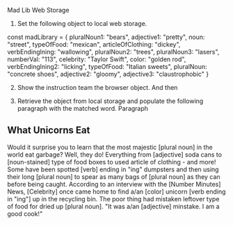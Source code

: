 Mad Lib Web Storage

1. Set the following object to local web storage.

const madLibrary = {
   pluralNoun1: "bears",
   adjective1: "pretty",
   noun: "street",
   typeOfFood: "mexican",
   articleOfClothing: "dickey",
   verbEndingIning: "wallowing",
   pluralNoun2: "trees",
   pluralNoun3: "lasers",
   numberVal: "113",
   celebrity: "Taylor Swift",
   color: "golden rod",
   verbEndingIning2: "licking",
   typeOfFood: "Italian sweets",
   pluralNoun: "concrete shoes",
   adjective2: "gloomy",
   adjective3: "claustrophobic"
}

2. Show the instruction team the browser object. And then

3. Retrieve the object from local storage and populate the following paragraph with the matched word.
Paragraph


## What Unicorns Eat

Would it surprise you to learn that the most majestic [plural noun] in the world eat garbage? Well, they do! Everything from [adjective] soda cans to [noun-stained] type of food boxes to used article of clothing - and more! Some have been spotted [verb] ending in "ing" dumpsters and then using their long [plural noun] to spear as many bags of [plural noun] as they can before being caught. According to an interview with the [Number Minutes] News, [Celebrity] once came home to find a/an [color] unicorn [verb ending in "ing"] up in the recycling bin. The poor thing had mistaken leftover type of food for dried up [plural noun]. "It was a/an [adjective] minstake. I am a good cook!"